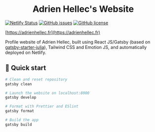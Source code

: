 <h1 align="center">
  Adrien Hellec's Website
</h1>

[![Netlify Status](https://api.netlify.com/api/v1/badges/df795122-0f7d-4e23-8846-c9a0e590d6c1/deploy-status)](https://app.netlify.com/sites/shimmering-hamster-68245c/deploys)
[![GitHub issues](https://img.shields.io/github/issues/he2lec/website)](https://github.com/he2lec/website/issues)
[![GitHub license](https://img.shields.io/github/license/he2lec/website)](https://github.com/he2lec/website/blob/master/LICENSE)

[https://adrienhellec.fr](https://adrienhellec.fr)

Profile website of Adrien Hellec, built using React JS/Gatsby (based on
[gatsby-starter-julia](https://github.com/niklasmtj/gatsby-starter-julia)),
Tailwind CSS and Emotion JS, and automatically deployed on Netlify.


## 🚀 Quick start

```sh
# Clean and reset repository
gatsby clean

# Launch the website on localhost:8000
gatsby develop

# Format with Prettier and ESlint
gatsby format

# Build the app
gatsby build
```
